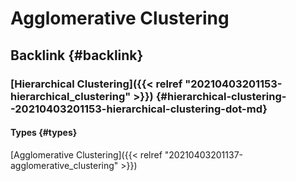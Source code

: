 # Agglomerative Clustering


## Backlink {#backlink}


### [Hierarchical Clustering]({{< relref "20210403201153-hierarchical_clustering" >}}) {#hierarchical-clustering--20210403201153-hierarchical-clustering-dot-md}


#### Types {#types}

[Agglomerative Clustering]({{< relref "20210403201137-agglomerative_clustering" >}})
